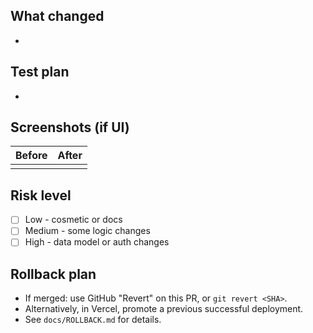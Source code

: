 ## What changed

- 

## Test plan

- 

## Screenshots (if UI)

| Before | After |
|--------|-------|
|        |       |

## Risk level

- [ ] Low  - cosmetic or docs
- [ ] Medium - some logic changes
- [ ] High - data model or auth changes

## Rollback plan

- If merged: use GitHub "Revert" on this PR, or `git revert <SHA>`.
- Alternatively, in Vercel, promote a previous successful deployment.
- See `docs/ROLLBACK.md` for details.


